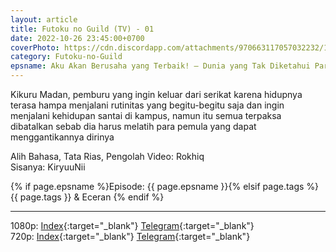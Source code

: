 ```yaml
---
layout: article
title: Futoku no Guild (TV) - 01
date: 2022-10-26 23:45:00+0700
coverPhoto: https://cdn.discordapp.com/attachments/970663117057032232/1028749975909322832/mpv-shot0149.jpg
category: Futoku-no-Guild
epsname: Aku Akan Berusaha yang Terbaik! — Dunia yang Tak Diketahui Para Gadis
---
```


Kikuru Madan, pemburu yang ingin keluar dari serikat karena hidupnya terasa hampa menjalani rutinitas yang begitu-begitu saja dan ingin menjalani kehidupan santai di kampus, namun itu semua terpaksa dibatalkan sebab dia harus melatih para pemula yang dapat menggantikannya dirinya

Alih Bahasa, Tata Rias, Pengolah Video: Rokhiq<br>
Sisanya: KiryuuNii


{% if page.epsname %}Episode: {{ page.epsname }}{% elsif page.tags %}{{ page.tags }} & Eceran {% endif %}

---
1080p: [Index](https://proyek.a-1ddl.workers.dev/0:/Musim%20Gugur%202022/%5BWEB%5D/%5BA-1%5D%20Futoku%20no%20Guild%20%5BTV%5D%5B1080p%20AAC%5D/%5BA-1%5D%20Futoku%20no%20Guild%20-%2001%20%5BTV%5D%5B1080p%20ACC%5D%5B32658120%5D.mkv){:target="_blank"} [Telegram](https://t.me/a1fansubweeklies/153){:target="_blank"}<br>
720p: [Index](https://proyek.a-1ddl.workers.dev/0:/Musim%20Gugur%202022/%5BWEB%5D/%5BA-1%5D%20Futoku%20no%20Guild%20%5BTV%5D%5B720p%20AAC%5D/%5BA-1%5D%20Futoku%20no%20Guild%20-%2001%20%5BTV%5D%5B720p%20ACC%5D%5BA209DB88%5D.mkv){:target="_blank"} [Telegram](https://t.me/a1fansubweeklies/152){:target="_blank"}
